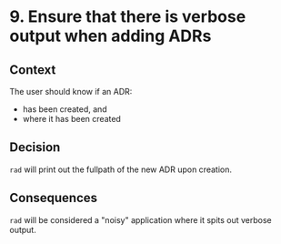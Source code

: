 # 9. Ensure that there is verbose output when adding ADRs

## Context

The user should know if an ADR:

- has been created, and
- where it has been created

## Decision

`rad` will print out the fullpath of the new ADR upon creation.

## Consequences

`rad` will be considered a "noisy" application where it spits out verbose
output.
